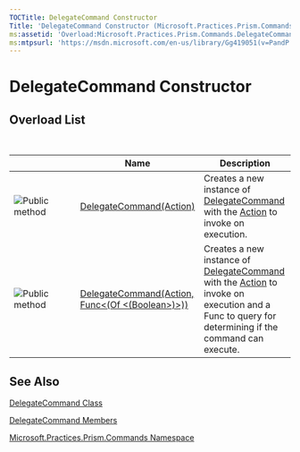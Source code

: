 ```yaml
---
TOCTitle: DelegateCommand Constructor
Title: 'DelegateCommand Constructor (Microsoft.Practices.Prism.Commands)'
ms:assetid: 'Overload:Microsoft.Practices.Prism.Commands.DelegateCommand.\#ctor'
ms:mtpsurl: 'https://msdn.microsoft.com/en-us/library/Gg419051(v=PandP.50)'
---
```


# DelegateCommand Constructor

## Overload List
 
<table>
<colgroup>
<col width="33%" />
<col width="33%" />
<col width="33%" />
</colgroup>
<thead>
<tr class="header">
<th> </th>
<th>Name</th>
<th>Description</th>
</tr>
</thead>
<tbody>
<tr class="odd">
<td><img src="https://msdn.microsoft.com/en-us/Gg419051.pubmethod(en-us,PandP.50).gif" title="Public method" /></td>
<td><a href="https://msdn.microsoft.com/m:microsoft.practices.prism.commands.delegatecommand.">DelegateCommand(Action)</a></td>
<td><div class="summary">
Creates a new instance of <a href="https://msdn.microsoft.com/t:microsoft.practices.prism.commands.delegatecommand">DelegateCommand</a> with the <a href="http://msdn2.microsoft.com/en-us/library/bb534741">Action</a> to invoke on execution.
</div></td>
</tr>
<tr class="even">
<td><img src="https://msdn.microsoft.com/en-us/Gg419051.pubmethod(en-us,PandP.50).gif" title="Public method" /></td>
<td><a href="https://msdn.microsoft.com/m:microsoft.practices.prism.commands.delegatecommand.">DelegateCommand(Action, Func&lt;(Of &lt;(Boolean&gt;)&gt;))</a></td>
<td><div class="summary">
Creates a new instance of <a href="https://msdn.microsoft.com/t:microsoft.practices.prism.commands.delegatecommand">DelegateCommand</a> with the <a href="http://msdn2.microsoft.com/en-us/library/bb534741">Action</a> to invoke on execution and a Func to query for determining if the command can execute.
</div></td>
</tr>
</tbody>
</table>

## See Also

[DelegateCommand Class](https://msdn.microsoft.com/en-us/library/microsoft.practices.prism.commands.delegatecommand(v=pandp.50))

[DelegateCommand Members](https://msdn.microsoft.com/en-us/library/microsoft.practices.prism.commands.delegatecommand_members(v=pandp.50))

[Microsoft.Practices.Prism.Commands Namespace](https://msdn.microsoft.com/en-us/library/microsoft.practices.prism.commands(v=pandp.50))